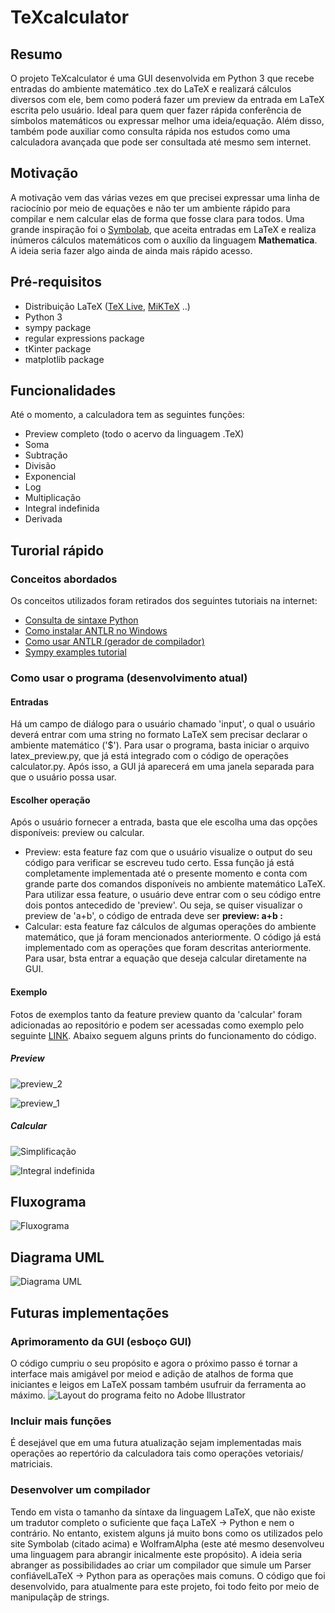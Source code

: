 # TeXcalculator
## Resumo

 O projeto TeXcalculator é uma GUI desenvolvida em Python 3 que recebe entradas do ambiente matemático .tex do LaTeX e realizará cálculos diversos com ele, bem como poderá fazer um preview da entrada em LaTeX escrita pelo usuário. Ideal para quem quer fazer rápida conferência de símbolos matemáticos ou expressar melhor uma ideia/equação. Além disso, também pode auxiliar como consulta rápida nos estudos como uma calculadora avançada que pode ser consultada até mesmo sem internet.

## Motivação
 A motivação vem das várias vezes em que precisei expressar uma linha de raciocínio por meio de equações e não ter um ambiente rápido para compilar e nem calcular elas de forma que fosse clara para todos. Uma grande inspiração foi o  [Symbolab](https://pt.symbolab.com/), que aceita entradas em LaTeX e realiza inúmeros cálculos matemáticos com o auxílio da linguagem **Mathematica**. A ideia seria fazer algo ainda de ainda mais rápido acesso.

## Pré-requisitos

- Distribuição LaTeX ([TeX Live](https://www.tug.org/texlive/), [MiKTeX](https://miktex.org/) ..)
- Python 3
- sympy package
- regular expressions package
- tKinter package
- matplotlib package


## Funcionalidades
Até o momento, a calculadora tem as seguintes funções:

- Preview completo (todo o acervo da linguagem .TeX)
- Soma
- Subtração
- Divisão
- Exponencial
- Log
- Multiplicação
- Integral indefinida
- Derivada


## Turorial rápido

### Conceitos abordados

Os conceitos utilizados foram retirados dos seguintes tutoriais na internet:

- [Consulta de sintaxe Python](https://www.youtube.com/watch?v=N4mEzFDjqtA)
- [Como instalar ANTLR no Windows](https://www.youtube.com/watch?v=p2gIBPz69DM&t=3s)
- [Como usar ANTLR (gerador de compilador)](https://www.youtube.com/watch?v=UIQBavUvmXc&t=1351s)
- [Sympy examples tutorial](http://zetcode.com/python/sympy/)

### Como usar o programa (desenvolvimento atual)

#### Entradas
Há um campo de diálogo para o usuário chamado 'input', o qual o usuário deverá entrar com uma string no formato LaTeX sem precisar declarar o ambiente matemático ('$'). Para usar o programa, basta iniciar o arquivo latex_preview.py, que já está integrado com o código de operações calculator.py. Após isso, a GUI já aparecerá em uma janela separada para que o usuário possa usar.
#### Escolher operação

Após o usuário fornecer a entrada, basta que ele escolha uma das opções disponíveis: preview ou calcular.

- Preview: esta feature faz com que o usuário visualize o output do seu código para verificar se escreveu tudo certo. Essa função já está completamente implementada até o presente momento e conta com grande parte dos comandos disponíveis no ambiente matemático LaTeX. Para utilizar essa feature, o usuário deve entrar com o seu código entre dois pontos antecedido de 'preview'. Ou seja, se quiser visualizar o preview de 'a+b', o código de entrada deve ser **preview: a+b :**  
- Calcular: esta feature faz cálculos de algumas operações do ambiente matemático, que já foram mencionados anteriormente. O código já está implementado com as operações que foram descritas anteriormente. Para usar, bsta entrar a equação que deseja calcular diretamente na GUI.

#### Exemplo

Fotos de exemplos tanto da feature preview quanto da 'calcular' foram adicionadas ao repositório e podem ser acessadas como exemplo pelo seguinte [LINK](https://github.com/PEE-2019-ELO-COM/Erick_TeXcalculator/tree/master/imagens). Abaixo seguem alguns prints do funcionamento do código.

##### Preview

![preview_2](https://github.com/PEE-2019-ELO-COM/Erick_TeXcalculator/blob/master/imagens/preview_eq2.png?raw=true)

![preview_1](https://github.com/PEE-2019-ELO-COM/Erick_TeXcalculator/blob/master/imagens/preview_eq3.png?raw=true)

##### Calcular

![Simplificação](https://github.com/PEE-2019-ELO-COM/Erick_TeXcalculator/blob/master/imagens/calc_eq4.png?raw=true)

![Integral indefinida](https://github.com/PEE-2019-ELO-COM/Erick_TeXcalculator/blob/master/imagens/calc_eq2.png?raw=true)

## Fluxograma

![Fluxograma](https://github.com/PEE-2019-ELO-COM/Erick_TeXcalculator/blob/master/Fluxograma_TeXcalculator.png?raw=true)

## Diagrama UML

![Diagrama UML](https://github.com/PEE-2019-ELO-COM/Erick_TeXcalculator/blob/master/UML_texcalculator.png?raw=true)

## Futuras implementações

### Aprimoramento da GUI (esboço GUI)
O código cumpriu o seu propósito e agora o próximo passo é tornar a interface mais amigável por meiod e adição de atalhos de forma que iniciantes e leigos em LaTeX possam também usufruir da ferramenta ao máximo.
![Layout do programa feito no Adobe Illustrator](https://github.com/PEE-2019-ELO-COM/Erick_TeXcalculator/blob/master/main_layout.png?raw=true)

### Incluir mais funções

É desejável que em uma futura atualização sejam implementadas mais operações ao repertório da calculadora tais como operações vetoriais/ matriciais.

### Desenvolver um compilador

Tendo em vista o tamanho da síntaxe da linguagem LaTeX, que não existe um tradutor completo o suficiente que faça LaTeX -> Python e nem o contrário. No entanto, existem alguns já muito bons como os utilizados pelo site Symbolab (citado acima) e WolframAlpha (este até mesmo desenvolveu uma linguagem para abrangir inicalmente este propósito). A ideia seria abranger as possibilidades ao criar um compilador que simule um Parser confiávelLaTeX -> Python para as operações mais comuns. O código que foi desenvolvido, para atualmente para este projeto, foi todo feito por meio de manipulaçãp de strings.

